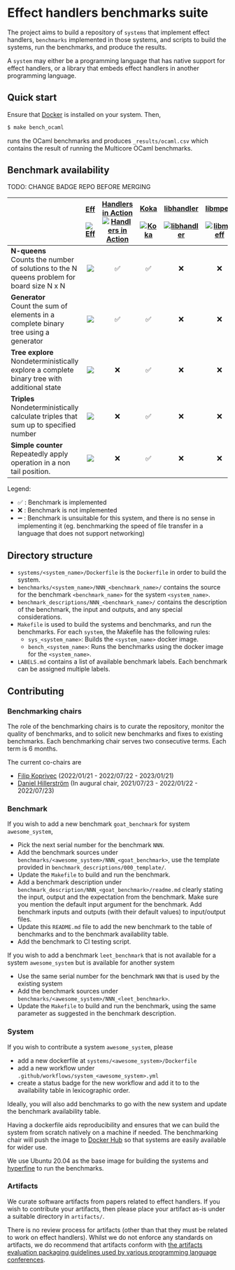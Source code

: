 # Effect handlers benchmarks suite

The project aims to build a repository of `systems` that implement
effect handlers, `benchmarks` implemented in those systems, and scripts to
build the systems, run the benchmarks, and produce the results.

A `system` may either be a programming language that has native support for
effect handlers, or a library that embeds effect handlers in another programming
language.

## Quick start

Ensure that [Docker](https://www.docker.com/) is installed on your system. Then,

```bash
$ make bench_ocaml
```

runs the OCaml benchmarks and produces `_results/ocaml.csv` which contains the
result of running the Multicore OCaml benchmarks.

## Benchmark availability

TODO: CHANGE BADGE REPO BEFORE MERGING

|              | [Eff](https://github.com/matijapretnar/eff)<br><br>[![Eff](https://github.com/effect-handlers/effect-handlers-bench/actions/workflows/system_eff.yml/badge.svg)](https://github.com/effect-handlers/effect-handlers-bench/actions/workflows/system_eff.yml) | [Handlers in Action](https://github.com/slindley/effect-handlers)<br>[![Handlers in Action](https://github.com/effect-handlers/effect-handlers-bench/actions/workflows/system_hia.yml/badge.svg)](https://github.com/effect-handlers/effect-handlers-bench/actions/workflows/system_hia.yml) | [Koka](https://github.com/koka-lang/koka)<br><br>[![Koka](https://github.com/effect-handlers/effect-handlers-bench/actions/workflows/system_koka.yml/badge.svg)](https://github.com/effect-handlers/effect-handlers-bench/actions/workflows/system_koka.yml) | [libhandler](https://github.com/koka-lang/libhandler)<br><br>[![libhandler](https://github.com/effect-handlers/effect-handlers-bench/actions/workflows/system_libhandler.yml/badge.svg)](https://github.com/effect-handlers/effect-handlers-bench/actions/workflows/system_libhandler.yml) | [libmpeff](https://github.com/koka-lang/libmprompt)<br><br>[![libmpeff](https://github.com/effect-handlers/effect-handlers-bench/actions/workflows/system_libmpeff.yml/badge.svg)](https://github.com/effect-handlers/effect-handlers-bench/actions/workflows/system_libmpeff.yml) | [Links](https://github.com/links-lang/links)<br><br>[![Links](https://github.com/effect-handlers/effect-handlers-bench/actions/workflows/system_links.yml/badge.svg)](https://github.com/effect-handlers/effect-handlers-bench/actions/workflows/system_links.yml) | [Multicore OCaml](https://github.com/ocaml-multicore/ocaml-multicore)<br>[![Multicore OCaml](https://github.com/effect-handlers/effect-handlers-bench/actions/workflows/system_ocaml.yml/badge.svg)](https://github.com/effect-handlers/effect-handlers-bench/actions/workflows/system_ocaml.yml) |
| :----------- | :----------------: | :----------------: | :----------------: | :----------------: | :----------------: | :----------------: | :----------------: |
| **N-queens**<br>Counts the number of solutions to the N queens problem for board size N x N     | ![](https://byob.yarr.is/jO-Osko/effect-handlers-bench/eff-001_nqueens-result) | :white_check_mark: | :white_check_mark:                | :x: | :x: | :x: | ![](https://byob.yarr.is/jO-Osko/effect-handlers-bench/ocaml-001_nqueens-result) |
| **Generator**<br>Count the sum of elements in a complete binary tree using a generator         | ![](https://byob.yarr.is/jO-Osko/effect-handlers-bench/eff-002_generator-result) | :white_check_mark: | :white_check_mark:                | :x: | :x: | :x: | ![](https://byob.yarr.is/jO-Osko/effect-handlers-bench/ocaml-002_generator-result) |
| **Tree explore**<br>Nondeterministically explore a complete binary tree with additional state   | ![](https://byob.yarr.is/jO-Osko/effect-handlers-bench/eff-003_tree_explore-result) | :x:                | :white_check_mark:                | :x: | :x: | :x: | ![](https://byob.yarr.is/jO-Osko/effect-handlers-bench/ocaml-003_tree_explore-result) |
| **Triples**<br>Nondeterministically calculate triples that sum up to specified number   | ![](https://byob.yarr.is/jO-Osko/effect-handlers-bench/eff-004_triples-result) | :x:                | :white_check_mark:                | :x: | :x: | :x: | ![](https://byob.yarr.is/jO-Osko/effect-handlers-bench/ocaml-004_triples-result) |
| **Simple counter**<br>Repeatedly apply operation in a non tail position.                | ![](https://byob.yarr.is/jO-Osko/effect-handlers-bench/eff-007_simple_counter-result) | :x:                | :white_check_mark:                | :x: | :x: | :x: | ![](https://byob.yarr.is/jO-Osko/effect-handlers-bench/ocaml-007_simple_counter-result) |

Legend:

+ :white_check_mark: : Benchmark is implemented
+ :x: : Benchmark is not implemented
+ :heavy_minus_sign: : Benchmark is unsuitable for this system, and there is no sense in implementing it (eg. benchmarking the speed of file transfer in a language that does not support networking)

## Directory structure

+ `systems/<system_name>/Dockerfile` is the `Dockerfile` in order to build
  the system.
+ `benchmarks/<system_name>/NNN_<benchmark_name>/` contains the source for the
  benchmark `<benchmark_name>` for the system `<system_name>`.
+ `benchmark_descriptions/NNN_<benchmark_name>/` contains the description of
  the benchmark, the input and outputs, and any special considerations.
+ `Makefile` is used to build the systems and benchmarks, and run the
  benchmarks. For each `system`, the Makefile has the following rules:
  - `sys_<system_name>`: Builds the `<system_name>` docker image.
  - `bench_<system_name>`: Runs the benchmarks using the docker image for the
    `<system_name>`.
+ `LABELS.md` contains a list of available benchmark labels.
  Each benchmark can be assigned multiple labels.

## Contributing

### Benchmarking chairs

The role of the benchmarking chairs is to curate the repository,
monitor the quality of benchmarks, and to solicit new benchmarks and
fixes to existing benchmarks. Each benchmarking chair serves two
consecutive terms. Each term is 6 months.

The current co-chairs are

* [Filip Koprivec](https://github.com/jO-Osko) (2022/01/21 - 2022/07/22 - 2023/01/21)
* [Daniel Hillerström](https://github.com/dhil) (In augural chair, 2021/07/23 - 2022/01/22 - 2022/07/23)

### Benchmark

If you wish to add a new benchmark `goat_benchmark` for system `awesome_system`,

+ Pick the next serial number for the benchmark `NNN`.
+ Add the benchmark sources under `benchmarks/<awesome_system>/NNN_<goat_benchmark>`, use the template provided in `benchmark_descriptions/000_template/`.
+ Update the `Makefile` to build and run the benchmark.
+ Add a benchmark description under `benchmark_description/NNN_<goat_benchmark>/readme.md`
  clearly stating the input, output and the expectation from the benchmark. Make sure
  you mention the default input argument for the benchmark.
  Add benchmark inputs and outputs (with their default values) to input/output files.
+ Update this `README.md` file to add the new benchmark to the table of benchmarks and to the benchmark availability table.
+ Add the benchmark to CI testing script.

If you wish to add a benchmark `leet_benchmark` that is not available for a system
`awesome_system` but is available for another system

+ Use the same serial number for the benchmark `NNN` that is used by the existing system
+ Add the benchmark sources under `benchmarks/<awesome_system>/NNN_<leet_benchmark>`.
+ Update the `Makefile` to build and run the benchmark, using the same parameter as
  suggested in the benchmark description.

### System

If you wish to contribute a system `awesome_system`, please

+ add a new dockerfile at `systems/<awesome_system>/Dockerfile`
+ add a new workflow under `.github/workflows/system_<awesome_system>.yml`
+ create a status badge for the new workflow and add it to to the availability table in
  lexicographic order.

Ideally, you will also add benchmarks to go with the new system and update the benchmark availability table.

Having a dockerfile aids reproducibility and ensures that we can build the system from
scratch natively on a machine if needed. The benchmarking chair will push the image
to [Docker Hub](https://hub.docker.com/repository/docker/effecthandlers/effect-handlers) so
that systems are easily available for wider use.

We use Ubuntu 20.04 as the base image for building the systems and
[hyperfine](https://github.com/sharkdp/hyperfine) to run the benchmarks.

### Artifacts

We curate software artifacts from papers related to effect
handlers. If you wish to contribute your artifacts, then please place
your artifact as-is under a suitable directory in `artifacts/`.

There is no review process for artifacts (other than that they must be
related to work on effect handlers). Whilst we do not enforce any
standards on artifacts, we do recommend that artifacts conform with
[the artifacts evaluation packaging guidelines used by various
programming language
conferences](https://artifact-eval.org/guidelines.html).
